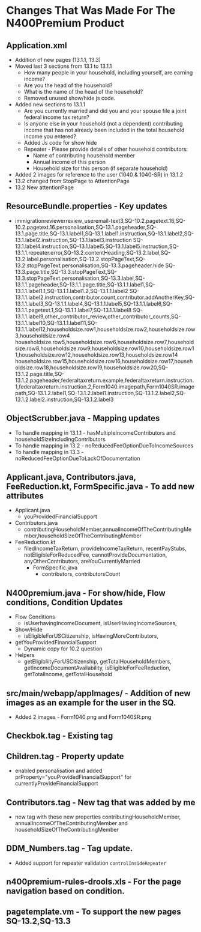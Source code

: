 # Changes That Was Made For The N400Premium Product
## Application.xml
* Addition of new pages (13.1.1, 13.3)
* Moved last 3 sections from 13.1 to 13.1.1
   * How many people in your household, including yourself, are earning income?
   * Are you the head of the household?
   * What is the name of the head of the household?
   * Removed unused show/hide js code.
* Added new sections to 13.1.1
   * Are you currently married and did you and your spouse file a joint federal income tax return?
   * Is anyone else in your household (not a dependent) contributing income that has not already been included in the total household income you entered?
   * Added Js code for show hide
   * Repeater - Please provide details of other household contributors:
     * Name of contributing household member
     * Annual income of this person
     * Household size for this person (if separate household)
* Added 2 images for reference to the user (1040 & 1040-SR) in 13.1.2
* 13.2 changed from StopPage to AttentionPage
* 13.2 New attentionPage

## ResourceBundle.properties - Key updates
* immigrationreviewerreview_useremail-text3,SQ-10.2.pagetext.16,SQ-10.2.pagetext.16.personalisation,SQ-13.1.pageheader,SQ-13.1.page.title,SQ-13.1.label1,SQ-13.1.label1.instruction,SQ-13.1.label2,SQ-13.1.label2.instruction,SQ-13.1.label3.instruction
  SQ-13.1.label4.instruction,SQ-13.1.label5,SQ-13.1.label5.instruction,SQ-13.1.1.repeater.error,SQ-13.2.contentHeading,SQ-13.2.label,SQ-13.2.label.personalisation,SQ-13.2.stopPageText,SQ-13.2.stopPageText.personalisation,SQ-13.3.pageheader.hide
  SQ-13.3.page.title,SQ-13.3.stopPageText,SQ-13.3.stopPageText.personalisation,SQ-13.3.label,SQ-13.1.1.pageheader,SQ-13.1.1.page.title,SQ-13.1.1.label1,SQ-13.1.1.label1.1,SQ-13.1.1.label1.2,SQ-13.1.1.label2
  SQ-13.1.1.label2.instruction,contributor.count,contributor.addAnotherKey,SQ-13.1.1.label3,SQ-13.1.1.label4,SQ-13.1.1.label5,SQ-13.1.1.label6,SQ-13.1.1.pagetext.1,SQ-13.1.1.label7,SQ-13.1.1.label8
  SQ-13.1.1.label9,other_contributor_review,other_contributor_counts,SQ-13.1.1.label10,SQ-13.1.1.label11,SQ-13.1.1.label12,householdsize.row1,householdsize.row2,householdsize.row3,householdsize.row4
  householdsize.row5,householdsize.row6,householdsize.row7,householdsize.row8,householdsize.row9,householdsize.row10,householdsize.row11,householdsize.row12,householdsize.row13,householdsize.row14
  householdsize.row15,householdsize.row16,householdsize.row17,householdsize.row18,householdsize.row19,householdsize.row20,SQ-13.1.2.page.title,SQ-13.1.2.pageheader,federaltaxreturn.example,federaltaxreturn.instruction.1,federaltaxreturn.instruction.2,Form1040.imagepath,Form1040SR.imagepath,SQ-13.1.2.label1,SQ-13.1.2.label1.instruction,SQ-13.1.2.label2,SQ-13.1.2.label2.instruction,SQ-13.1.2.label3

## ObjectScrubber.java - Mapping updates
* To handle mapping in 13.1.1 - hasMultipleIncomeContributors and householdSizeIncludingContributors
* To handle mapping in 13.2 - noReducedFeeOptionDueToIncomeSources
* To handle mapping in 13.3 - noReducedFeeOptionDueToLackOfDocumentation

## Applicant.java, Contributors.java, FeeReduction.kt, FormSpecific.java - To add new attributes
* Applicant.java
  * youProvidedFinancialSupport
* Contributors.java
  * contributingHouseholdMember,annualIncomeOfTheContributingMember,householdSizeOfTheContributingMember
* FeeReduction.kt
  * filedIncomeTaxReturn, provideIncomeTaxReturn, recentPayStubs, notEligibleForReducedFee, cannotProvideDocumentation, anyOtherContributors, areYouCurrentlyMarried
      * FormSpecific.java
        * contributors, contributorsCount

## N400premium.java - For show/hide, Flow conditions, Condition Updates
* Flow Conditions
  * isUserhavingIncomeDocument, isUserHavingIncomeSources,
* Show/Hide
  * isEligibleForUSCitizenship, isHavingMoreContributors,
* getYouProvidedFinancialSupport
  * Dynamic copy for 10.2 question
* Helpers
  * getEligibliityForUSCitizenship, getTotalHouseholdMembers, getIncomeDocumentAvailability, isEligibleForFeeReduction, getTotalIncome, getTotalHousehold
	
## src/main/webapp/appImages/ - Addition of new images as an example for the user in the SQ.
* Added 2 images - Form1040.png and Form1040SR.png

## Checkbok.tag - Existing tag

## Children.tag - Property update
* enabled personalisation and added prProperty="youProvidedFinancialSupport" for currentlyProvideFinancialSupport

## Contributors.tag - New tag that was added by me
* new tag with these new properties contributingHouseholdMember, annualIncomeOfTheContributingMember and householdSizeOfTheContributingMember
## DDM_Numbers.tag - Tag update.
* Added support for repeater validation `controlInsideRepeater`
 
## n400premium-rules-drools.xls - For the page navigation based on condition.

## pagetemplate.vm - To support the new pages SQ-13.2,SQ-13.3


